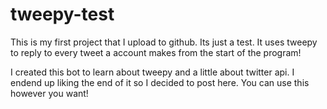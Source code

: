 # tweepy-test
This is my first project that I upload to github. Its just a test. It uses tweepy to reply to every tweet a account makes from the start of the program!

I created this bot to learn about tweepy and a little about twitter api. I endend up liking the end of it so I decided to post here.
You can use this however you want!
